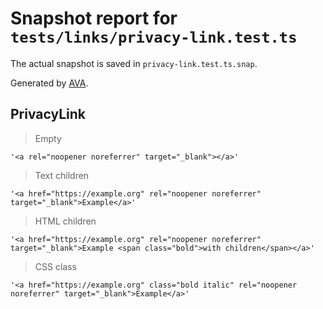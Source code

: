 # Snapshot report for `tests/links/privacy-link.test.ts`

The actual snapshot is saved in `privacy-link.test.ts.snap`.

Generated by [AVA](https://avajs.dev).

## PrivacyLink

> Empty

    '<a rel="noopener noreferrer" target="_blank"></a>'

> Text children

    '<a href="https://example.org" rel="noopener noreferrer" target="_blank">Example</a>'

> HTML children

    '<a href="https://example.org" rel="noopener noreferrer" target="_blank">Example <span class="bold">with children</span></a>'

> CSS class

    '<a href="https://example.org" class="bold italic" rel="noopener noreferrer" target="_blank">Example</a>'
